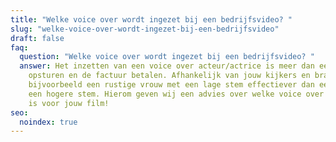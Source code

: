 ```yaml
---
title: "Welke voice over wordt ingezet bij een bedrijfsvideo? "
slug: "welke-voice-over-wordt-ingezet-bij-een-bedrijfsvideo"
draft: false
faq:
  question: "Welke voice over wordt ingezet bij een bedrijfsvideo? "
  answer: Het inzetten van een voice over acteur/actrice is meer dan een script
    opsturen en de factuur betalen. Afhankelijk van jouw kijkers en branche is
    bijvoorbeeld een rustige vrouw met een lage stem effectiever dan een man met
    een hogere stem. Hierom geven wij een advies over welke voice over de juiste
    is voor jouw film!
seo:
  noindex: true
---
```

